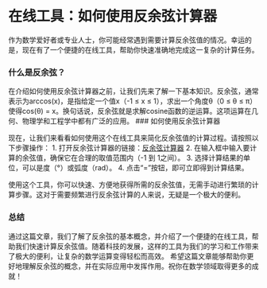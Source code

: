 在线工具：如何使用反余弦计算器
===============

作为数学爱好者或专业人士，你可能经常遇到需要计算反余弦值的情况。幸运的是，现在有了一个便捷的在线工具，帮助你快速准确地完成这一复杂的计算任务。

### 什么是反余弦？

在介绍如何使用反余弦计算器之前，让我们先来了解一下基本知识。反余弦，通常表示为arccos(x)，是指给定一个值x（-1 ≤ x ≤ 1），求出一个角度θ（0 ≤ θ ≤ π）使得cos(θ) = x。换句话说，反余弦就是求解cosine函数的逆运算。这项运算在几何、物理学和工程学中都有广泛的应用。 ### 如何使用反余弦计算器

现在，让我们来看看如何使用这个在线工具来简化反余弦值的计算过程。请按照以下步骤操作： 1. 打开反余弦计算器的链接：[反余弦计算器](https://www.onlinecalculatorsfree.com/zh-cn/math/arccos-calculator.html)
2. 在输入框中输入要计算的余弦值，确保它在合理的取值范围内（-1 到 1之间）。
3. 选择计算结果的单位，可以是度（°）或弧度（rad）。
4. 点击“=”按钮，即可立即得到计算结果。

使用这个工具，你可以快速、方便地获得所需的反余弦值，无需手动进行繁琐的计算步骤。这对于需要频繁进行反余弦计算的人来说，无疑是一个极大的便利。

### 总结

通过这篇文章，我们了解了反余弦的基本概念，并介绍了一个便捷的在线工具，帮助我们快速计算反余弦值。随着科技的发展，这样的工具为我们的学习和工作带来了极大的便利，让复杂的数学运算变得轻松而高效。 希望这篇文章能够帮助你更好地理解反余弦的概念，并在实际应用中发挥作用。祝你在数学领域取得更多的成就！